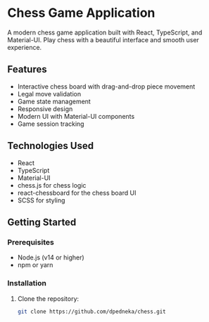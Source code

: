 # Chess Game Application

A modern chess game application built with React, TypeScript, and Material-UI. Play chess with a beautiful interface and smooth user experience.

## Features

- Interactive chess board with drag-and-drop piece movement
- Legal move validation
- Game state management
- Responsive design
- Modern UI with Material-UI components
- Game session tracking

## Technologies Used

- React
- TypeScript
- Material-UI
- chess.js for chess logic
- react-chessboard for the chess board UI
- SCSS for styling

## Getting Started

### Prerequisites

- Node.js (v14 or higher)
- npm or yarn

### Installation

1. Clone the repository:

   ```bash
   git clone https://github.com/dpedneka/chess.git
   ```
